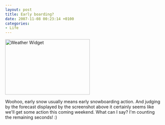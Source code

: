 ```yaml
---
layout: post
title: Early boarding?
date: 2007-11-08 00:23:14 +0100
categories:
- Life
---
```

<img src="https://content.rusiczki.net/blogpics/weather-2007-11-08.gif" width="273" height="180" alt="Weather Widget" class="image"/>

Woohoo, early snow usually means early snowboarding action. And judging by the forecast displayed by the screenshot above it certainly seems like we'll get some action this coming weekend. What can I say? I'm counting the remaining seconds! :)
